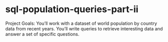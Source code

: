 # sql-population-queries-part-ii

Project Goals:
You’ll work with a dataset of world population by country data from recent years. You’ll write queries to retrieve interesting data and answer a set of specific questions.
